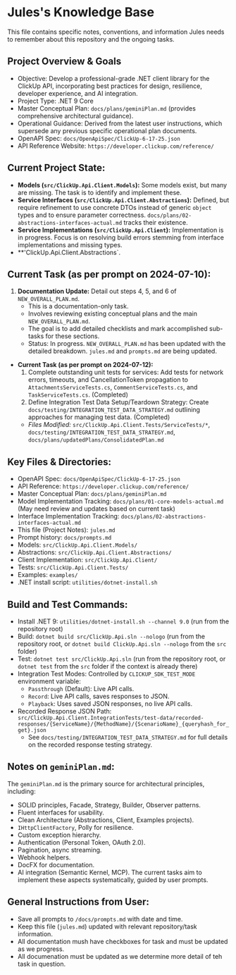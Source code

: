 # Jules's Knowledge Base

This file contains specific notes, conventions, and information Jules needs to remember about this repository and the ongoing tasks.

## Project Overview & Goals
- Objective: Develop a professional-grade .NET client library for the ClickUp API, incorporating best practices for design, resilience, developer experience, and AI integration.
- Project Type: .NET 9 Core
- Master Conceptual Plan: `docs/plans/geminiPlan.md` (provides comprehensive architectural guidance).
- Operational Guidance: Derived from the latest user instructions, which supersede any previous specific operational plan documents.
- OpenAPI Spec: `docs/OpenApiSpec/ClickUp-6-17-25.json`
- API Reference Website: `https://developer.clickup.com/reference/`

## Current Project State:
- **Models (`src/ClickUp.Api.Client.Models`):** Some models exist, but many are missing. The task is to identify and implement these.
- **Service Interfaces (`src/ClickUp.Api.Client.Abstractions`):** Defined, but require refinement to use concrete DTOs instead of generic `object` types and to ensure parameter correctness. `docs/plans/02-abstractions-interfaces-actual.md` tracks their existence.
- **Service Implementations (`src/ClickUp.Api.Client`):** Implementation is in progress. Focus is on resolving build errors stemming from interface implementations and missing types.
- **'ClickUp.Api.Client.Abstractions`.

## Current Task (as per prompt on 2024-07-10):
1.  **Documentation Update:** Detail out steps 4, 5, and 6 of `NEW_OVERALL_PLAN.md`.
    *   This is a documentation-only task.
    *   Involves reviewing existing conceptual plans and the main `NEW_OVERALL_PLAN.md`.
    *   The goal is to add detailed checklists and mark accomplished sub-tasks for these sections.
    *   Status: In progress. `NEW_OVERALL_PLAN.md` has been updated with the detailed breakdown. `jules.md` and `prompts.md` are being updated.
- **Current Task (as per prompt on 2024-07-12):**
    1. Complete outstanding unit tests for services: Add tests for network errors, timeouts, and CancellationToken propagation to `AttachmentsServiceTests.cs`, `CommentServiceTests.cs`, and `TaskServiceTests.cs`. (Completed)
    2. Define Integration Test Data Setup/Teardown Strategy: Create `docs/testing/INTEGRATION_TEST_DATA_STRATEGY.md` outlining approaches for managing test data. (Completed)
    - *Files Modified:* `src/ClickUp.Api.Client.Tests/ServiceTests/*`, `docs/testing/INTEGRATION_TEST_DATA_STRATEGY.md`, `docs/plans/updatedPlans/ConsolidatedPlan.md`

## Key Files & Directories:
- OpenAPI Spec: `docs/OpenApiSpec/ClickUp-6-17-25.json`
- API Reference: `https://developer.clickup.com/reference/`
- Master Conceptual Plan: `docs/plans/geminiPlan.md`
- Model Implementation Tracking: `docs/plans/01-core-models-actual.md` (May need review and updates based on current task)
- Interface Implementation Tracking: `docs/plans/02-abstractions-interfaces-actual.md`
- This file (Project Notes): `jules.md`
- Prompt history: `docs/prompts.md`
- Models: `src/ClickUp.Api.Client.Models/`
- Abstractions: `src/ClickUp.Api.Client.Abstractions/`
- Client Implementation: `src/ClickUp.Api.Client/`
- Tests: `src/ClickUp.Api.Client.Tests/`
- Examples: `examples/`
- .NET install script: `utilities/dotnet-install.sh`

## Build and Test Commands:
- Install .NET 9: `utilities/dotnet-install.sh --channel 9.0` (run from the repository root)
- Build: `dotnet build src/ClickUp.Api.sln --nologo` (run from the repository root, or `dotnet build ClickUp.Api.sln --nologo` from the `src` folder)
- Test: `dotnet test src/ClickUp.Api.sln` (run from the repository root, or `dotnet test` from the `src` folder if the context is already there)
- Integration Test Modes: Controlled by `CLICKUP_SDK_TEST_MODE` environment variable:
    - `Passthrough` (Default): Live API calls.
    - `Record`: Live API calls, saves responses to JSON.
    - `Playback`: Uses saved JSON responses, no live API calls.
- Recorded Response JSON Path: `src/ClickUp.Api.Client.IntegrationTests/test-data/recorded-responses/{ServiceName}/{MethodName}/{ScenarioName}_{queryhash_for_get}.json`
    - See `docs/testing/INTEGRATION_TEST_DATA_STRATEGY.md` for full details on the recorded response testing strategy.

## Notes on `geminiPlan.md`:
The `geminiPlan.md` is the primary source for architectural principles, including:
- SOLID principles, Facade, Strategy, Builder, Observer patterns.
- Fluent interfaces for usability.
- Clean Architecture (Abstractions, Client, Examples projects).
- `IHttpClientFactory`, Polly for resilience.
- Custom exception hierarchy.
- Authentication (Personal Token, OAuth 2.0).
- Pagination, async streaming.
- Webhook helpers.
- DocFX for documentation.
- AI integration (Semantic Kernel, MCP).
The current tasks aim to implement these aspects systematically, guided by user prompts.

## General Instructions from User:
- Save all prompts to `/docs/prompts.md` with date and time.
- Keep this file (`jules.md`) updated with relevant repository/task information.
- All documentation mush have checkboxes for task and must be updated as we progress.
- All documenation must be updated as we determine more detail of teh task in question.